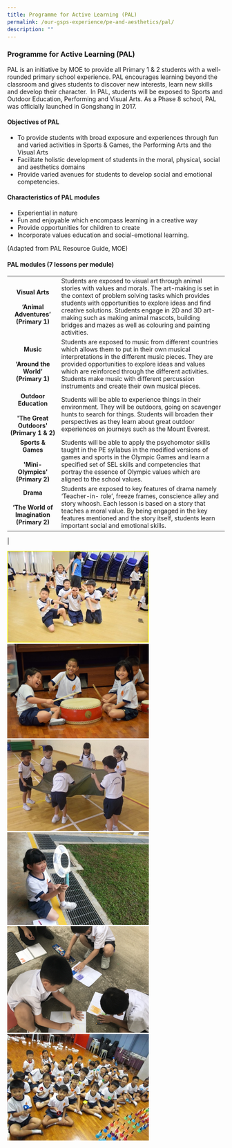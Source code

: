 ```yaml
---
title: Programme for Active Learning (PAL)
permalink: /our-gsps-experience/pe-and-aesthetics/pal/
description: ""
---
```

### **Programme for Active Learning (PAL)**
PAL is an initiative by MOE to provide all Primary 1 & 2 students with a well-rounded primary school experience. PAL encourages learning beyond the classroom and gives students to discover new interests, learn new skills and develop their character.  In PAL, students will be exposed to Sports and Outdoor Education, Performing and Visual Arts. As a Phase 8 school, PAL was officially launched in Gongshang in 2017.

#### **Objectives of PAL**
* To provide students with broad exposure and experiences through fun and varied activities in Sports & Games, the Performing Arts and the Visual Arts
* Facilitate holistic development of students in the moral, physical, social and aesthetics domains
* Provide varied avenues for students to develop social and emotional competencies.

#### **Characteristics of PAL modules**
* Experiential in nature
* Fun and enjoyable which encompass learning in a creative way 
* Provide opportunities for children to create
* Incorporate values education and social-emotional learning.
 
(Adapted from PAL Resource Guide, MOE)

#### **PAL modules (7 lessons per module)**

|  |  |
|:---:|---|
| **Visual Arts<br><br>‘Animal Adventures’<br>(Primary 1)<br>** | Students are exposed to visual art through animal stories with values and morals. The art-making is set in the context of problem solving tasks which provides students with opportunities to explore ideas and find creative solutions. Students engage in 2D and 3D art-making such as making animal mascots, building bridges and mazes as well as colouring and painting activities. |
| **Music<br><br>‘Around the World’<br>(Primary 1)<br>** | Students are exposed to music from different countries which allows them to put in their own musical interpretations in the different music pieces. They are provided opportunities to explore ideas and values which are reinforced through the different activities. Students make music with different percussion instruments and create their own musical pieces. |
| **Outdoor Education<br><br>'The Great Outdoors'<br>(Primary 1 & 2)<br>** | Students will be able to experience things in their environment. They will be outdoors, going on scavenger hunts to search for things. Students will broaden their perspectives as they learn about great outdoor experiences on journeys such as the Mount Everest.  |
| **Sports & Games<br><br>'Mini-Olympics'<br>(Primary 2)** | Students will be able to apply the psychomotor skills taught in the PE syllabus in the modified versions of games and sports in the Olympic Games and learn a specified set of SEL skills and competencies that portray the essence of Olympic values which are aligned to the school values.  |
| **Drama<br><br>‘The World of Imagination (Primary 2)<br>** | Students are exposed to key features of drama namely ‘Teacher-in- role’, freeze frames, conscience alley and story whoosh. Each lesson is based on a story that teaches a moral value. By being engaged in the key features mentioned and the story itself, students learn important social and emotional skills. |
|

<img src="/images/pal1.jpg" style="width:65%">

<img src="/images/pal2.jpg" style="width:65%">

<img src="/images/pal3.jpg" style="width:65%">

<img src="/images/pal4.jpg" style="width:65%">

<img src="/images/pal5.jpg" style="width:65%">

<img src="/images/pal6.jpg" style="width:65%">

